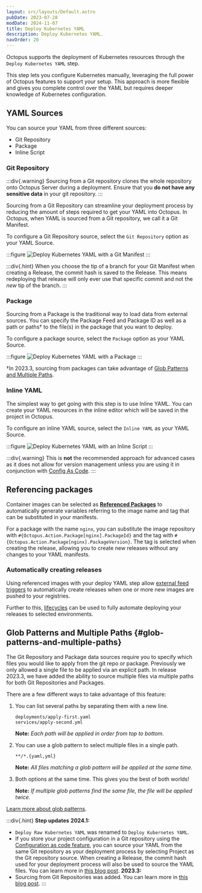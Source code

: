 ```yaml
---
layout: src/layouts/Default.astro
pubDate: 2023-07-28
modDate: 2024-11-07
title: Deploy Kubernetes YAML
description: Deploy Kubernetes YAML.
navOrder: 20
---
```


Octopus supports the deployment of Kubernetes resources through the `Deploy Kubernetes YAML` step.

This step lets you configure Kubernetes manually, leveraging the full power of Octopus features to support your setup.
This approach is more flexible and gives you complete control over the YAML but requires deeper knowledge of Kubernetes configuration.

## YAML Sources

You can source your YAML from three different sources:

- Git Repository
- Package
- Inline Script

### Git Repository

:::div{.warning}
Sourcing from a Git repository clones the whole repository onto Octopus Server during a deployment. Ensure that you **do not have any sensitive data** in your git repository.
:::

Sourcing from a Git Repository can streamline your deployment process by reducing the amount of steps required to get your YAML into Octopus.
In Octopus, when YAML is sourced from a Git repository, we call it a Git Manifest.

To configure a Git Repository source, select the `Git Repository` option as your YAML Source.

:::figure
![Deploy Kubernetes YAML with a Git Manifest](/docs/deployments/kubernetes/deploy-raw-yaml/git-repository.png)
:::

:::div{.hint}
When you choose the tip of a branch for your Git Manifest when creating a Release, the commit hash is saved to the Release.
This means redeploying that release will only ever use that specific commit and not the _new_ tip of the branch.
:::

### Package

Sourcing from a Package is the traditional way to load data from external sources.
You can specify the Package Feed and Package ID as well as a path or paths† to the file(s) in the package that you want to deploy.

To configure a package source, select the `Package` option as your YAML Source.

:::figure
![Deploy Kubernetes YAML with a Package](/docs/deployments/kubernetes/deploy-raw-yaml/package.png)
:::

†In 2023.3, sourcing from packages can take advantage of [Glob Patterns and Multiple Paths](/docs/deployments/kubernetes/deploy-raw-yaml#glob-patterns-and-multiple-paths).

### Inline YAML

The simplest way to get going with this step is to use Inline YAML.
You can create your YAML resources in the inline editor which will be saved in the project in Octopus.

To configure an inline YAML source, select the `Inline YAML` as your YAML Source.

:::figure
![Deploy Kubernetes YAML with an Inline Script](/docs/deployments/kubernetes/deploy-raw-yaml/inline-yaml.png)
:::

:::div{.warning}
This is **not** the recommended approach for advanced cases as it does not allow for version management unless you are using it in conjunction with [Config As Code](/docs/projects/version-control).
:::

## Referencing packages

Container images can be selected as **[Referenced Packages](/docs/deployments/custom-scripts/run-a-script-step#referencing-packages)** to automatically generate variables referring to the image name and tag that can be substituted in your manifests.

For a package with the name `nginx`, you can substitute the image repository with `#{Octopus.Action.Package[nginx].PackageId}` and the tag with `#{Octopus.Action.Package[nginx].PackageVersion}`. The tag is selected when creating the release, allowing you to create new releases without any changes to your YAML manifests.

### Automatically creating releases

Using referenced images with your deploy YAML step allow [external feed triggers](/docs/projects/project-triggers/external-feed-triggers) to automatically create releases when one or more new images are pushed to your registries.

Further to this, [lifecycles](/docs/releases/lifecycles) can be used to fully automate deploying your releases to selected environments.

## Glob Patterns and Multiple Paths {#glob-patterns-and-multiple-paths}

The Git Repository and Package data sources require you to specify which files you would like to apply from the git repo or package.
Previously we only allowed a single file to be applied via an explicit path.
In release 2023.3, we have added the ability to source multiple files via multiple paths for both Git Repositories and Packages.

There are a few different ways to take advantage of this feature:

1. You can list several paths by separating them with a new line.

   ```text
   deployments/apply-first.yaml
   services/apply-second.yml
   ```

   **Note:** _Each path will be applied in order from top to bottom._

2. You can use a glob pattern to select multiple files in a single path.

   ```text
   **/*.{yaml,yml}
   ```

   **Note:** *All files matching a glob pattern will be applied at the same time.*

3. Both options at the same time. This gives you the best of both worlds!

   **Note:** *If multiple glob patterns find the same file, the file will be applied twice.*

[Learn more about glob patterns](/docs/deployments/kubernetes/glob-patterns).

:::div{.hint}
**Step updates**
**2024.1:**
- `Deploy Raw Kubernetes YAML` was renamed to `Deploy Kubernetes YAML`.
- If you store your project configuration in a Git repository using the [Configuration as code feature](/docs/projects/version-control), you can source your YAML from the same Git repository as your deployment process by selecting Project as the Git repository source. When creating a Release, the commit hash used for your deployment process will also be used to source the YAML files. You can learn more in [this blog post](https://octopus.com/blog/git-resources-in-deployments).
**2023.3:**
- Sourcing from Git Repositories was added. You can learn more in [this blog post](https://octopus.com/blog/manifests-from-git).
:::